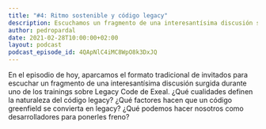```yaml
---
title: "#4: Ritmo sostenible y código legacy"
description: Escuchamos un fragmento de una interesantísima discusión surgida durante uno de los trainings de Exeal sobre cómo domar el código legacy manteniendo un ritmo sostenible.
author: pedropardal
date: 2021-02-28T10:00:00+02:00
layout: podcast
podcast_episode_id: 4QApNlC4iMC8WpO8k3DxJQ
---
```


En el episodio de hoy, aparcamos el formato tradicional de invitados para escuchar un fragmento de una interesantísima discusión surgida durante uno de los trainings sobre Legacy Code de Exeal. ¿Qué cualidades definen la naturaleza del código legacy? ¿Qué factores hacen que un código greenfield se convierta en legacy? ¿Qué podemos hacer nosotros como desarrolladores para ponerles freno?
